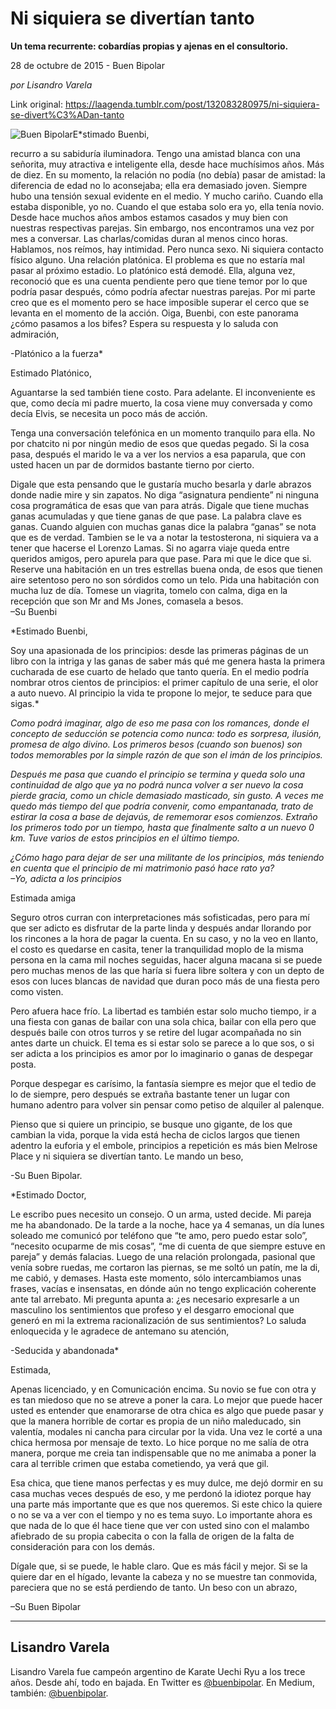 # Ni siquiera se divertían tanto

**Un tema recurrente: cobardías propias y ajenas en el consultorio.**

28 de octubre de 2015 - Buen Bipolar

_por Lisandro Varela_

Link original: https://laagenda.tumblr.com/post/132083280975/ni-siquiera-se-divert%C3%ADan-tanto

![Buen Bipolar](https://64.media.tumblr.com/f5183e7bf8bb3861c4cce5bc074333a6/tumblr_inline_pb16r7ohwa1t6q87u_500.jpg)E*stimado Buenbi,  


recurro a su sabiduría iluminadora. Tengo una amistad blanca con una señorita, muy atractiva e inteligente ella, desde hace muchísimos años. Más de diez. En su momento, la relación no podía (no debía) pasar de amistad: la diferencia de edad no lo aconsejaba; ella era demasiado joven. Siempre hubo una tensión sexual evidente en el medio. Y mucho cariño. Cuando ella estaba disponible, yo no. Cuando el que estaba solo era yo, ella tenía novio. Desde hace muchos años ambos estamos casados y muy bien con nuestras respectivas parejas. Sin embargo, nos encontramos una vez por mes a conversar. Las charlas/comidas duran al menos cinco horas. Hablamos, nos reímos, hay intimidad. Pero nunca sexo. Ni siquiera contacto físico alguno. Una relación platónica. El problema es que no estaría mal pasar al próximo estadio. Lo platónico está demodé. Ella, alguna vez, reconoció que es una cuenta pendiente pero que tiene temor por lo que podría pasar después, cómo podría afectar nuestras parejas. Por mi parte creo que es el momento pero se hace imposible superar el cerco que se levanta en el momento de la acción. Oiga, Buenbi, con este panorama ¿cómo pasamos a los bifes? Espera su respuesta y lo saluda con admiración,  


-Platónico a la fuerza*

Estimado Platónico,  


Aguantarse la sed también tiene costo. Para adelante. El inconveniente es que, como decía mi padre muerto, la cosa viene muy conversada y como decía Elvis, se necesita un poco más de acción.


Tenga una conversación telefónica en un momento tranquilo para ella. No por chatcito ni por ningún medio de esos que quedas pegado. Si la cosa pasa, después el marido le va a ver los nervios a esa paparula, que con usted hacen un par de dormidos bastante tierno por cierto.


Digale que esta pensando que le gustaría mucho besarla y darle abrazos donde nadie mire y sin zapatos. No diga “asignatura pendiente” ni ninguna cosa programática de esas que van para atrás. Digale que tiene muchas ganas acumuladas y que tiene ganas de que pase. La palabra clave es ganas. Cuando alguien con muchas ganas dice la palabra “ganas” se nota que es de verdad. Tambien se le va a notar la testosterona, ni siquiera va a tener que hacerse el Lorenzo Lamas.
Si no agarra viaje queda entre queridos amigos, pero apurela para que pase. Para mi que le dice que si. Reserve una habitación en un tres estrellas buena onda, de esos que tienen aire setentoso pero no son sórdidos como un telo. Pida una habitación con mucha luz de día. Tomese un viagrita, tomelo con calma, diga en la recepción que son Mr and Ms Jones, comasela a besos.  
–Su Buenbi



  


*Estimado Buenbi,  


Soy una apasionada de los principios: desde las primeras páginas de un libro con la intriga y las ganas de saber más qué me genera hasta la primera cucharada de ese cuarto de helado que tanto quería. En el medio podría nombrar otros cientos de principios: el primer capítulo de una serie, el olor a auto nuevo. Al principio la vida te propone lo mejor, te seduce para que sigas.*

*Como podrá imaginar, algo de eso me pasa con los romances, donde el concepto de seducción se potencia como nunca: todo es sorpresa, ilusión, promesa de algo divino. Los primeros besos (cuando son buenos) son todos memorables por la simple razón de que son el imán de los principios.*

*Después me pasa que cuando el principio se termina y queda solo una continuidad de algo que ya no podrá nunca volver a ser nuevo la cosa pierde gracia, como un chicle demasiado masticado, sin gusto. A veces me quedo más tiempo del que podría convenir, como empantanada, trato de estirar la cosa a base de dejavús, de rememorar esos comienzos. Extraño los primeros todo por un tiempo, hasta que finalmente salto a un nuevo 0 km. Tuve varios de estos principios en el último tiempo.*

*¿Cómo hago para dejar de ser una militante de los principios, más teniendo en cuenta que el principio de mi matrimonio pasó hace rato ya?  
–Yo, adicta a los principios*

Estimada amiga  


Seguro otros curran con interpretaciones más sofisticadas, pero para mí que ser adicto es disfrutar de la parte linda y después andar llorando por los rincones a la hora de pagar la cuenta. En su caso, y no la veo en llanto, el costo es quedarse en casita, tener la tranquilidad moplo de la misma persona en la cama mil noches seguidas, hacer alguna macana si se puede pero muchas menos de las que haría si fuera libre soltera y con un depto de esos con luces blancas de navidad que duran poco más de una fiesta pero como visten.


Pero afuera hace frío. La libertad es también estar solo mucho tiempo, ir a una fiesta con ganas de bailar con una sola chica, bailar con ella pero que después baile con otros turros y se retire del lugar acompañada no sin antes darte un chuick. El tema es si estar solo se parece a lo que sos, o si ser adicta a los principios es amor por lo imaginario o ganas de despegar posta.


Porque despegar es carísimo, la fantasía siempre es mejor que el tedio de lo de siempre, pero después se extraña bastante tener un lugar con humano adentro para volver sin pensar como petiso de alquiler al palenque.


Pienso que si quiere un principio, se busque uno gigante, de los que cambian la vida, porque la vida está hecha de ciclos largos que tienen adentro la euforia y el embole, principios a repetición es más bien Melrose Place y ni siquiera se divertían tanto. Le mando un beso,  


-Su Buen Bipolar.

  


*Estimado Doctor,  


Le escribo pues necesito un consejo. O un arma, usted decide. Mi pareja me ha abandonado. De la tarde a la noche, hace ya 4 semanas, un día lunes soleado me comunicó por teléfono que “te amo, pero puedo estar solo”, “necesito ocuparme de mis cosas”, “me di cuenta de que siempre estuve en pareja” y demás falacias. Luego de una relación prolongada, pasional que venía sobre ruedas, me cortaron las piernas, se me soltó un patín, me la di, me cabió, y demases. Hasta este momento, sólo intercambiamos unas frases, vacías e insensatas, en dónde aún no tengo explicación coherente ante tal arrebato. Mi pregunta apunta a: ¿es necesario expresarle a un masculino los sentimientos que profeso y el desgarro emocional que generó en mi la extrema racionalización de sus sentimientos? Lo saluda enloquecida y le agradece de antemano su atención,
  

-Seducida y abandonada*

Estimada,  


Apenas licenciado, y en Comunicación encima. Su novio se fue con otra y es tan miedoso que no se atreve a poner la cara. Lo mejor que puede hacer usted es entender que enamorarse de otra chica es algo que puede pasar y que la manera horrible de cortar es propia de un niño maleducado, sin valentía, modales ni cancha para circular por la vida. Una vez le corté a una chica hermosa por mensaje de texto. Lo hice porque no me salía de otra manera, porque me creia tan indispensable que no me animaba a poner la cara al terrible crimen que estaba cometiendo, ya verá que gil.


Esa chica, que tiene manos perfectas y es muy dulce, me dejó dormir en su casa muchas veces después de eso, y me perdonó la idiotez porque hay una parte más importante que es que nos queremos. Si este chico la quiere o no se va a ver con el tiempo y no es tema suyo. Lo importante ahora es que nada de lo que él hace tiene que ver con usted sino con el malambo afiebrado de su propia cabecita o con la falla de origen de la falta de consideración para con los demás.


Dígale que, si se puede, le hable claro. Que es más fácil y mejor. Si se la quiere dar en el hígado, levante la cabeza y no se muestre tan conmovida, pareciera que no se está perdiendo de tanto. Un beso con un abrazo,  


–Su Buen Bipolar

  




---

 Lisandro Varela
----------------

 Lisandro Varela fue campeón argentino de Karate Uechi Ryu a los trece años. Desde ahí, todo en bajada. En Twitter es [@buenbipolar](http://www.twitter.com/buenbipolar). En Medium, también: [@buenbipolar](https://medium.com/@buenbipolar). 

